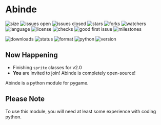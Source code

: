 # Abinde

![size](https://img.shields.io/github/languages/code-size/Abinde-Game-Dev/Abinde)
![issues open](https://img.shields.io/github/issues/Abinde-Game-Dev/Abinde)
![issues closed](https://img.shields.io/github/issues-closed/Abinde-Game-Dev/Abinde)
![stars](https://img.shields.io/github/stars/Abinde-Game-Dev/Abinde)
![forks](https://img.shields.io/github/forks/Abinde-Game-Dev/Abinde)
![watchers](https://img.shields.io/github/watchers/Abinde-Game-Dev/Abinde)
![language](https://img.shields.io/github/languages/top/Abinde-Game-Dev/Abinde)
![license](https://img.shields.io/github/license/Abinde-Game-Dev/Abinde)
![checks](https://img.shields.io/github/checks-status/Abinde-Game-Dev/Abinde/main)
![good first issue](https://img.shields.io/github/labels/Abinde-Game-Dev/Abinde/good%20first%20issue?color=yellow)
![milestones](https://img.shields.io/github/milestones/all/Abinde-Game-Dev/Abinde)

![downloads](https://img.shields.io/pypi/dd/Abinde)
![status](https://img.shields.io/pypi/status/Abinde)
![format](https://img.shields.io/pypi/format/Abinde)
![python](https://img.shields.io/pypi/pyversions/Abinde)
![version](https://img.shields.io/pypi/v/Abinde)

## Now Happening

- Finishing `sprite` classes for v2.0
- __You__ are invited to join! Abinde is completely open-source!

Abinde is a python module for pygame.

## Please Note

To use this module, you will need at least some experience with coding python.
